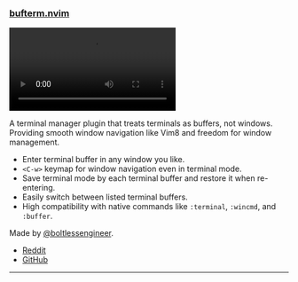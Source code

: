 <h3 id="bufterm.nvim">
  <a href="#bufterm.nvim">
    <span class="icon-text">
      <span class="icon">
        <i class="fa-solid fa-book"></i>
      </span>
    </span>
    <span>bufterm.nvim</span>
  </a>
</h3>

<video controls>
  <source
    src="https://user-images.githubusercontent.com/60088301/214899478-956b4223-c25a-47d7-99db-376d4fa94fd1.mov"
  >
</video>

A terminal manager plugin that treats terminals as buffers, not windows. Providing smooth window navigation like Vim8 and freedom for window management.

- Enter terminal buffer in any window you like.
- `<C-w>` keymap for window navigation even in terminal mode.
- Save terminal mode by each terminal buffer and restore it when re-entering.
- Easily switch between listed terminal buffers.
- High compatibility with native commands like `:terminal`, `:wincmd`, and `:buffer`.

Made by [@boltlessengineer](https://github.com/boltlessengineer).

- [Reddit](https://www.reddit.com/r/neovim/comments/10lx8tf/buftermnvim_terminal_buffer_manager_plugin/)
- [GitHub](https://github.com/boltlessengineer/bufterm.nvim)

---
